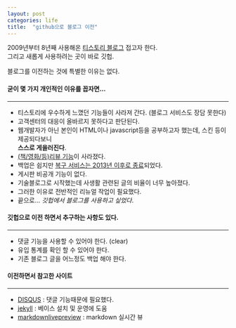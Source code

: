 ```yaml
---
layout: post
categories: life
title:  "github으로 블로그 이전"
---
```


2009년부터 8년째 사용해온 [티스토리 블로그](http://jybaek.tistory.com) 접고자 한다.  
그리고 새롭게 사용하려는 곳이 바로 깃헙. 

블로그를 이전하는 것에 특별한 이유는 없다.  

#### 굳이 몇 가지 **개인적인 이유**를 꼽자면...  
----  

* 티스토리에 우수하게 느꼈던 기능들이 사라져 간다. (블로그 서비스도 장담 못한다)   
* 고객센터의 대응이 올바르지 못하다고 판단된다.  
* 웹개발자가 아닌 본인이 HTML이나 javascript등을 공부하고자 했는데, 스킨 등이 제공되다보니  
**스스로 게을러진다**.  
* [(책/영화/등)리뷰 기능](http://notice.tistory.com/2250)이 사라졌다.   
* 백업은 쉽지만 [복구 서비스는 2013년 이후로 종료](http://notice.tistory.com/2119)되었다.  
* 게시판 비공개 기능이 없다.  
* 기술블로그로 시작했는데 사생활 관련된 글의 비율이 너무 높아졌다.
* 그러한 이유로 전반적인 리뉴얼 작업이 필요했다.  
* 끝으로... *깃헙에서 블로그를 사용하고 싶었다*.  

#### 깃헙으로 이전 하면서 **추구하는 사항**도 있다.
----

* 댓글 기능을 사용할 수 있어야 한다. (clear)  
* 유입 통계를 확인 할 수 있어야 한다.  
* 기존 블로그 글을 어느정도 백업 해야 한다.  

#### 이전하면서 참고한 사이트
----

* [DISQUS](https://disqus.com/home/) : 댓글 기능때문에 필요했다.  
* [jekyll](https://jekyllrb-ko.github.io/) : 베이스 설치 및 운영에 도움
* [markdownlivepreview](http://markdownlivepreview.com/) : markdown 실시간 뷰
